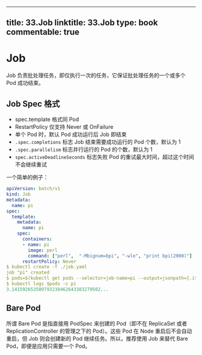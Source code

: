 
---
title: 33.Job
linktitle: 33.Job
type: book
commentable: true
---

# Job

Job 负责批处理任务，即仅执行一次的任务，它保证批处理任务的一个或多个 Pod 成功结束。

## Job Spec 格式

- spec.template 格式同 Pod
- RestartPolicy 仅支持 Never 或 OnFailure
- 单个 Pod 时，默认 Pod 成功运行后 Job 即结束
- `.spec.completions` 标志 Job 结束需要成功运行的 Pod 个数，默认为 1
- `.spec.parallelism` 标志并行运行的 Pod 的个数，默认为 1
- `spec.activeDeadlineSeconds` 标志失败 Pod 的重试最大时间，超过这个时间不会继续重试

一个简单的例子：

```yaml
apiVersion: batch/v1
kind: Job
metadata:
  name: pi
spec:
  template:
    metadata:
      name: pi
    spec:
      containers:
      - name: pi
        image: perl
        command: ["perl",  "-Mbignum=bpi", "-wle", "print bpi(2000)"]
      restartPolicy: Never
$ kubectl create -f ./job.yaml
job "pi" created
$ pods=$(kubectl get pods --selector=job-name=pi --output=jsonpath={.items..metadata.name})
$ kubectl logs $pods -c pi
3.141592653589793238462643383279502...
```

## Bare Pod

所谓 Bare Pod 是指直接用 PodSpec 来创建的 Pod（即不在 ReplicaSet 或者 ReplicationController 的管理之下的 Pod）。这些 Pod 在 Node 重启后不会自动重启，但 Job 则会创建新的 Pod 继续任务。所以，推荐使用 Job 来替代 Bare Pod，即便是应用只需要一个 Pod。

    